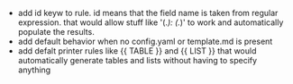  * add id keyw to rule. id means that the field name is taken from regular
   expression. that would allow stuff like '(.*): (.*)' to work and
   automatically populate the results.
 * add default behavior when no config.yaml or template.md is present
 * add defalt printer rules like {{ TABLE }} and {{ LIST }} that would
   automatically generate tables and lists without having to specify
   anything

